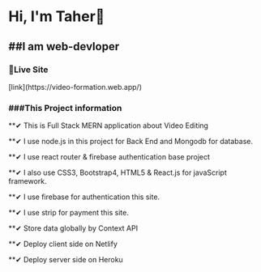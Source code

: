 <h1>Hi, I'm Taher🙌</h1>

<h2>##I am web-devloper</h2>

<h3>🎁Live Site</h3> [link](https://video-formation.web.app/)

<h3>###This Project information</h3>

<p>**✔ This is Full Stack MERN application about Video Editing </p>
<p>**✔ I use node.js in this project for Back End and Mongodb for database.</p>
<p>**✔ I use react router & firebase authentication base project</p>
<p>**✔ I also use CSS3, Bootstrap4, HTML5 & React.js for javaScript framework.</p>
<p>**✔ I use firebase for authentication this site.</p>
<p>**✔ I use strip for payment this site.</p>
<p>**✔ Store data globally by Context API</p>
<p>**✔ Deploy client side on Netlify</p>
<p>**✔ Deploy server side on Heroku</p>

